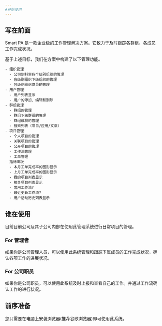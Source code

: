```yaml
---
#开始使用
---
```


## 写在前面

Smart PA 是一款企业级的工作管理解决方案。它致力于及时跟踪各群组、各成员工作完成状况。

基于上述目标，我们在方案中构建了以下管理功能。

```text
- 组织管理
  - 公司到科室各个级别组织的管理
  - 各级别组织下级组织的管理
  - 各级别组织成员的管理
- 用户管理
  - 用户列表显示
  - 用户的添加、编辑和删除
- 群组管理
  - 群组的管理
  - 群组下级群组的管理
  - 群组成员的管理
  - 搜索列表（项目/应用/文章）
- 项目管理
  - 个人项目的管理
  - 关联项目的管理
  - 公开项目的管理
  - 工作流管理
  - 工单管理
- 指标面板
  - 本月工单完成率的图形显示
  - 上月工单完成率的图形显示
  - 我的项目列表显示
  - 相关项目列表显示
  - 常用工作流?
  - 最近更新工作流?
  - 用户活动历史列表显示
```

## 谁在使用

目前目前公司及其子公司内部在使用此管理系统进行日常项目的管理。

### For 管理者

如果你是公司管理人员，可以使用此系统管理和跟踪下属成员的工作完成状况，确认各项工作的进展状况。

### For 公司职员

如果你是公司职员，可以使用此系统及时上报和查看自己的工作。并通过工作流确认工作的进行状况。

## 前序准备
您只需要在电脑上安装浏览器(推荐谷歌浏览器)即可使用此系统。


